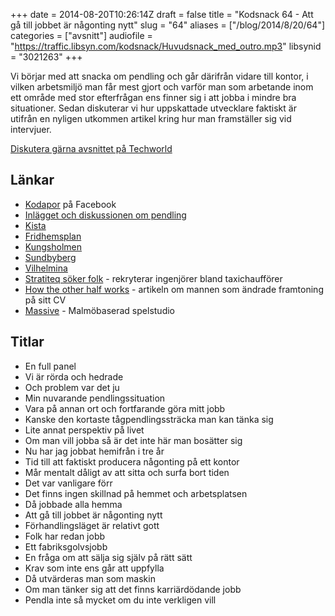 +++
date = 2014-08-20T10:26:14Z
draft = false
title = "Kodsnack 64 -  Att gå till jobbet är någonting nytt"
slug = "64"
aliases = ["/blog/2014/8/20/64"]
categories = ["avsnitt"]
audiofile = "https://traffic.libsyn.com/kodsnack/Huvudsnack_med_outro.mp3"
libsynid = "3021263"
+++

Vi börjar med att snacka om pendling och går därifrån vidare till kontor, i vilken arbetsmiljö man får mest gjort och varför man som arbetande inom ett område med stor efterfrågan ens finner sig i att jobba i mindre bra situationer. Sedan diskuterar vi hur uppskattade utvecklare faktiskt är utifrån en nyligen utkommen artikel kring hur man framställer sig vid intervjuer.

[Diskutera gärna avsnittet på Techworld](http://techworld.idg.se/2.2524/1.578398/)

## Länkar ##
* [Kodapor](https://www.facebook.com/groups/utvecklare.stockholm/?fref=nf) på Facebook
* [Inlägget och diskussionen om pendling](https://www.facebook.com/groups/utvecklare.stockholm/permalink/725717454143996/)
* [Kista](http://sv.wikipedia.org/wiki/Kista)
* [Fridhemsplan](http://sv.wikipedia.org/wiki/Fridhemsplan)
* [Kungsholmen](http://sv.wikipedia.org/wiki/Kungsholmen)
* [Sundbyberg](http://sv.wikipedia.org/wiki/Sundbybergs_kommun)
* [Vilhelmina](http://sv.wikipedia.org/wiki/Vilhelmina_%28tätort%29)
* [Stratiteq söker folk](http://www.svt.se/nyheter/val2014/soker-it-personal-bland-malmos-taxichaufforer) - rekryterar ingenjörer bland taxichaufförer
* [How the other half works](http://michaelochurch.wordpress.com/2014/07/13/how-the-other-half-works-an-adventure-in-the-low-status-of-software-engineers/) - artikeln om mannen som ändrade framtoning på sitt CV
* [Massive](http://www.massive.se) - Malmöbaserad spelstudio

## Titlar ##
* En full panel
* Vi är rörda och hedrade
* Och problem var det ju
* Min nuvarande pendlingssituation
* Vara på annan ort och fortfarande göra mitt jobb
* Kanske den kortaste tågpendlingssträcka man kan tänka sig
* Lite annat perspektiv på livet
* Om man vill jobba så är det inte här man bosätter sig
* Nu har jag jobbat hemifrån i tre år
* Tid till att faktiskt producera någonting på ett kontor
* Mår mentalt dåligt av att sitta och surfa bort tiden
* Det var vanligare förr
* Det finns ingen skillnad på hemmet och arbetsplatsen
* Då jobbade alla hemma
* Att gå till jobbet är någonting nytt
* Förhandlingsläget är relativt gott
* Folk har redan jobb
* Ett fabriksgolvsjobb
* En fråga om att sälja sig själv på rätt sätt
* Krav som inte ens går att uppfylla
* Då utvärderas man som maskin
* Om man tänker sig att det finns karriärdödande jobb
* Pendla inte så mycket om du inte verkligen vill